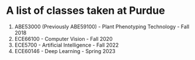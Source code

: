 # A list of classes taken at Purdue

<ol>
    <li>ABE53000 (Previously ABE59100) - Plant Phenotyping Technology - Fall 2018</li>
    <li>ECE66100 - Computer Vision - Fall 2020</li>
    <li>ECE5700 - Artificial Intelligence - Fall 2022</li>
    <li>ECE60146 - Deep Learning - Spring 2023</li>
</ol>
